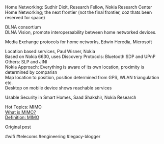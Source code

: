 <!--
date: '2005-09-20'
published: true
slug: 2005-09-iws-2005-tuesday_20
time_to_read: 5
title: IWS 2005 Tuesday
-->

Home Networking: Sudhir Dixit, Research Fellow, Nokia Research Center  
Home Networking; the next frontier (not the final frontier, coz thats been reserved for space)  
  
DLNA consortium  
DLNA Vision, promote interoperaability between home networked devices.  
  
Media Exchange protocols for home networks, Edwin Heredia, Microsoft  
  
Location based services, Paul Wisner, Nokia  
Based on Nokia 6630, uses Discovery Protocols: Bluetooth SDP and UPnP  
Others: SLP and JINI  
Nokia Approach: Everything is aware of its own location, proximity is determined by comparisn  
Map location to position, position determined from GPS, WLAN triangulation etc.  
Desktop on mobile device shows reachable services  
  
Usable Security in Smart Homes, Saad Shakshir, Nokia Research  
  
  
Hot Topics: MIMO  
[What is MIMO?](http://www.pcworld.com/news/article/0,aid,119556,00.asp)  
[Definition: MIMO](http://searchexchange.techtarget.com/gDefinition/0,294236,sid43_gci1025328,00.html)

[Original post](https://ysfk.blogspot.com/2005/09/iws-2005-tuesday_20.html)

#wifi #telecoms #engineering #legacy-blogger 